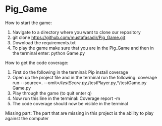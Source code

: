 # Pig_Game
How to start the game:
1. Navigate to a directory where you want to clone our repository
2. git clone https://github.com/mustafasadir/Pig_Game.git
3. Download the requirements.txt
4. To play the game make sure that you are in the Pig_Game and then in the terminal enter: python Game.py  

How to get the code coverage: 
1.	First do the following in the terminal: Pip install coverage
2.	Open up the project file and in the terminal run the following: coverage run --source=. --omit=*/testScore.py,*/testPlayer.py,*/testGame.py Game.py
3.	Play through the game (to quit enter q)
4.	Now run this line in the terminal: 	Coverage report -m   
5.	The code coverage should now be visible in the terminal

Missing part:
The part that are missing in this project is the ability to play against the computer
